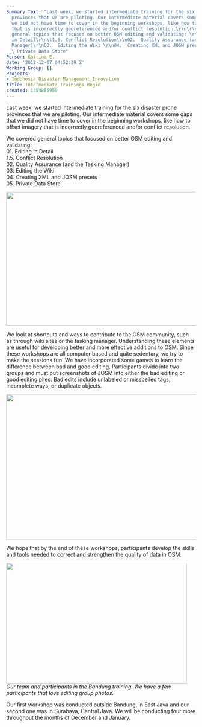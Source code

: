 ```yaml
---
Summary Text: "Last week, we started intermediate training for the six disaster prone
  provinces that we are piloting. Our intermediate material covers some gaps that
  we did not have time to cover in the beginning workshops, like how to offset imagery
  that is incorrectly georeferenced and/or conflict resolution.\r\n\r\nWe covered
  general topics that focused on better OSM editing and validating: \r\n01.  Editing
  in Detail\r\n\t1.5. Conflict Resolution\r\n02.  Quality Assurance (and the Tasking
  Manager)\r\n03.  Editing the Wiki \r\n04.  Creating XML and JOSM presets\r\n05.
  \ Private Data Store"
Person: Katrina E.
date: '2012-12-07 04:52:39 Z'
Working Group: []
Projects:
- Indonesia Disaster Management Innovation
title: Intermediate Trainings Begin
created: 1354855959
---
```

<p>Last week, we started intermediate training for the six disaster prone provinces that we are piloting. Our intermediate material covers some gaps that we did not have time to cover in the beginning workshops, like how to offset imagery that is incorrectly georeferenced and/or conflict resolution.</p><p>We covered general topics that focused on better OSM editing and validating:<br>01. Editing in Detail <br>1.5. Conflict Resolution <br>02. Quality Assurance (and the Tasking Manager) <br>03. Editing the Wiki <br>04. Creating XML and JOSM presets <br>05. Private Data Store</p><p><!--break--></p><p><img src="/sites/default/files/Selection_021_0.png" alt="" width="780" height="355"></p><p>We look at shortcuts and ways to contribute to the OSM community, such as through wiki sites or the tasking manager. Understanding these elements are useful for developing better and more effective additions to OSM. Since these workshops are all computer based and quite sedentary, we try to make the sessions fun. We have incorporated some games to learn the difference between bad and good editing. Participants divide into two groups and must put screenshots of JOSM into either the bad editing or good editing piles. Bad edits include unlabeled or misspelled tags, incomplete ways, or duplicate objects.</p><p><img src="/sites/default/files/Selection_022_0.png" alt="" width="780" height="385"></p><p>We hope that by the end of these workshops, participants develop the skills and tools needed to correct and strengthen the quality of data in OSM.</p><p><em><img class="image-large" src="/sites/default/files/styles/large/public/inter_0.jpg?itok=jHnyvtEF" alt="" width="480" height="319"><br>Our team and participants in the Bandung training. We have a few participants that love editing group photos. </em></p><p>Our first workshop was conducted outside Bandung, in East Java and our second one was in Surabaya, Central Java. We will be conducting four more throughout the months of December and January.</p>
